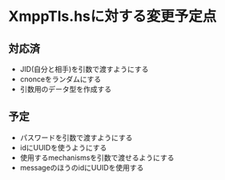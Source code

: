XmppTls.hsに対する変更予定点
============================

対応済
------

* JID(自分と相手)を引数で渡すようにする
* cnonceをランダムにする
* 引数用のデータ型を作成する

予定
----

* パスワードを引数で渡すようにする
* idにUUIDを使うようにする
* 使用するmechanismsを引数で渡せるようにする
* messageのほうのidにUUIDを使用する

